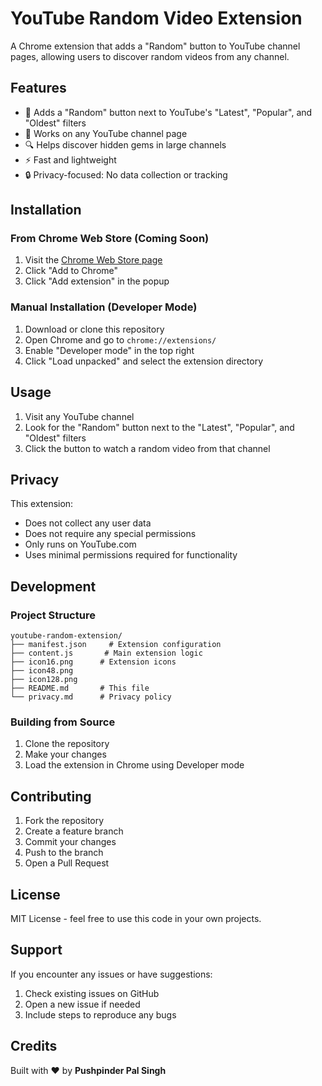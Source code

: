 # YouTube Random Video Extension

A Chrome extension that adds a "Random" button to YouTube channel pages, allowing users to discover random videos from any channel.

## Features

- 🎲 Adds a "Random" button next to YouTube's "Latest", "Popular", and "Oldest" filters
- 🎯 Works on any YouTube channel page
- 🔍 Helps discover hidden gems in large channels
- ⚡ Fast and lightweight
- 🔒 Privacy-focused: No data collection or tracking

## Installation

### From Chrome Web Store (Coming Soon)
1. Visit the [Chrome Web Store page](#)
2. Click "Add to Chrome"
3. Click "Add extension" in the popup

### Manual Installation (Developer Mode)
1. Download or clone this repository
2. Open Chrome and go to `chrome://extensions/`
3. Enable "Developer mode" in the top right
4. Click "Load unpacked" and select the extension directory

## Usage

1. Visit any YouTube channel
2. Look for the "Random" button next to the "Latest", "Popular", and "Oldest" filters
3. Click the button to watch a random video from that channel

## Privacy

This extension:
- Does not collect any user data
- Does not require any special permissions
- Only runs on YouTube.com
- Uses minimal permissions required for functionality

## Development

### Project Structure
```
youtube-random-extension/
├── manifest.json     # Extension configuration
├── content.js       # Main extension logic
├── icon16.png      # Extension icons
├── icon48.png
├── icon128.png
├── README.md       # This file
└── privacy.md      # Privacy policy
```

### Building from Source
1. Clone the repository
2. Make your changes
3. Load the extension in Chrome using Developer mode

## Contributing

1. Fork the repository
2. Create a feature branch
3. Commit your changes
4. Push to the branch
5. Open a Pull Request

## License

MIT License - feel free to use this code in your own projects.

## Support

If you encounter any issues or have suggestions:
1. Check existing issues on GitHub
2. Open a new issue if needed
3. Include steps to reproduce any bugs

## Credits

Built with ❤️ by **Pushpinder Pal Singh**
